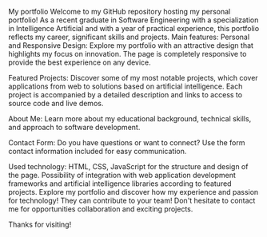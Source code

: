 My portfolio
Welcome to my GitHub repository hosting my personal portfolio!
As a recent graduate in Software Engineering with a specialization in Intelligence
Artificial and with a year of practical experience, this portfolio reflects my career,
significant skills and projects.
Main features:
Personal and Responsive Design: Explore my portfolio with an attractive design that highlights my focus on innovation. The page is completely responsive
to provide the best experience on any device.

Featured Projects: Discover some of my most notable projects, which cover applications from web to solutions based on artificial intelligence.
Each project is accompanied by a detailed description and links to access
to source code and live demos.

About Me: Learn more about my educational background, technical skills, and approach to software development.

Contact Form: Do you have questions or want to connect? Use the form
contact information included for easy communication.

Used technology:
HTML, CSS, JavaScript for the structure and design of the page.
Possibility of integration with web application development frameworks and
artificial intelligence libraries according to featured projects.
Explore my portfolio and discover how my experience and passion for technology!
They can contribute to your team! Don't hesitate to contact me for opportunities
collaboration and exciting projects.

Thanks for visiting!
